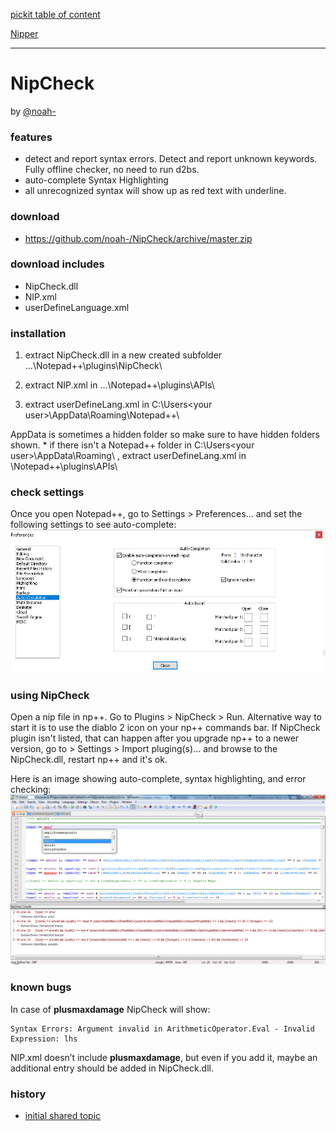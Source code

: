 [pickit table of content](https://github.com/blizzhackers/pickits/#pickits)

[Nipper](https://github.com/blizzhackers/pickits/nipper/readme.md)

---

# NipCheck
by [@noah-](https://github.com/noah-)

### features

* detect and report syntax errors. Detect and report unknown keywords. Fully offline checker, no need to run d2bs.
* auto-complete Syntax Highlighting
* all unrecognized syntax will show up as red text with underline.

### download

* <https://github.com/noah-/NipCheck/archive/master.zip>

### download includes

* NipCheck.dll
* NIP.xml
* userDefineLanguage.xml

### installation

1. extract NipCheck.dll in a new created subfolder ...\Notepad++\plugins\NipCheck\

1. extract NIP.xml in ...\Notepad++\plugins\APIs\

1. extract userDefineLang.xml in C:\Users\<your user>\AppData\Roaming\Notepad++\

AppData is sometimes a hidden folder so make sure to have hidden folders shown. 
\* if there isn't a Notepad++ folder in C:\Users\<your user>\AppData\Roaming\ , extract userDefineLang.xml in \Notepad++\plugins\APIs\

### check settings

Once you open Notepad++, go to Settings > Preferences... and set the following settings to see auto-complete:
![nipcheck1](assets/nipcheck1.png)

### using NipCheck

Open a nip file in np++. Go to Plugins > NipCheck > Run. Alternative way to start it is to use the diablo 2 icon on your np++ commands bar.
If NipCheck plugin isn't listed, that can happen after you upgrade np++ to a newer version, go to > Settings > Import pluging(s)... and browse to the NipCheck.dll, restart np++ and it's ok.

Here is an image showing auto-complete, syntax highlighting, and error checking:
![nipcheck2](assets/nipcheck2.png)

### known bugs

In case of **plusmaxdamage** NipCheck will show:
```
Syntax Errors: Argument invalid in ArithmeticOperator.Eval - Invalid Expression: lhs
```
NIP.xml doesn’t include **plusmaxdamage**, but even if you add it, maybe an additional entry should be added in NipCheck.dll.

### history

* [initial shared topic](https://web.archive.org/web/20180324041959/http://www.blizzhackers.cc:80/viewtopic.php?f=182&t=495129)
